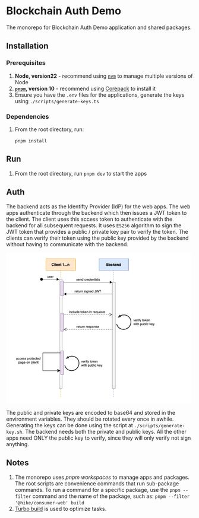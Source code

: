 # Blockchain Auth Demo

The monorepo for Blockchain Auth Demo application and shared packages.

## Installation

### Prerequisites

1. **Node, version22** - recommend using [`nvm`](https://github.com/nvm-sh/nvm) to manage multiple versions of Node
2. **[`pnpm`](https://pnpm.io), version 10** - recommend using [Corepack](https://pnpm.io/installation#using-corepack) to install it
3. Ensure you have the `.env` files for the applications, generate the keys using `./scripts/generate-keys.ts`

### Dependencies

1. From the root directory, run:
   ```
   pnpm install
   ```

## Run

1. From the root directory, run `pnpm dev` to start the apps

## Auth

The backend acts as the Identifty Provider (IdP) for the web apps. The web apps authenticate through the backend which then issues a JWT token to the client. The client uses this access token to authenticate with the backend for all subsequent requests. It uses `ES256` algorithm to sign the JWT token that provides a public / private key pair to verify the token. The clients can verify their token using the public key provided by the backend without having to communicate with the backend.

<img src="assets/idp-jwt.png" width="500" />

The public and private keys are encoded to base64 and stored in the environment variables. They should be rotated every once in awhile. Generating the keys can be done using the script at `./scripts/generate-key.sh`. The backend needs both the private and public keys. All the other apps need ONLY the public key to verify, since they will only verify not sign anything.

## Notes

1. The monorepo uses _pnpm workspaces_ to manage apps and packages. The root scripts are convenience commands that run sub-package commands. To run a command for a specific package, use the `pnpm --filter` command and the name of the package, such as: `pnpm --filter '@hike/consumer-web' build`
2. [Turbo build](https://turbo.build) is used to optimize tasks.
